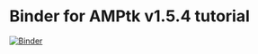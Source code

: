 # Binder for AMPtk v1.5.4 tutorial

[![Binder](https://mybinder.org/badge_logo.svg)](https://mybinder.org/v2/gh/NatPombubpa/Binder_Amptk_v1.5.4/master)
